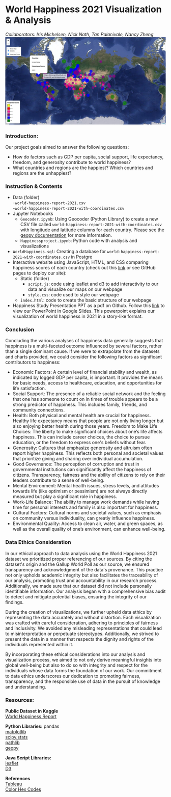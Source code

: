 # World Happiness 2021 Visualization & Analysis
*Collaborators: Iris Michelsen, Nick Nath, Tan Palanivale, Nancy Zheng*  
![Happiness_Satellite_View](https://github.com/zhengn95/Project3_worldHappiness/blob/main/images/HappinessMap_Satellite.png)

### Introduction:  
Our project goals aimed to answer the following questions:
- How do factors such as GDP per capita, social support, life expectancy, freedom, and generosity contribute to world happiness?
- What countries and regions are the happiest? Which countries and regions are the unhappiest?  

### Instruction & Contents  
- Data (folder)  
  -`world-happiness-report-2021.csv`  
  -`world-happiness-report-2021-with-coordinates.csv`
- Jupyter Notebooks
  - `Geocoder.ipynb`: Using Geocoder (Python Library) to create a new CSV file called `world-happiness-report-2021-with-coordinates.csv` with longitude and latitude columns for each country. Please see the [geopy documentation](https://geopy.readthedocs.io/en/stable/#installation) for more information.
  - `Happinessproject.ipynb`: Python code with analysis and visualizations
- `WorldHappiness.sql`: Creating a database for `world-happiness-report-2021-with-coordinates.csv` in Postgre
- Interactive website using JavaScript, HTML, and CSS comparing happiness scores of each country (check out this [link](https://zhengn95.github.io/Project3_worldHappiness/) or see GitHub pages to deploy our site):
  - Static (folder)
    - `script.js`: code using leaflet and d3 to add interactivity to our data and visualize our maps on our webpage
    - `style.css`: code used to style our webpage 
  - `index.html`: code to create the basic structure of our webpage
- Happiness Study Presentation PPT as a pdf on Github. Follow this [link](https://docs.google.com/presentation/d/1KXJUVdq0RAqzErKtP3b66RQ1zYB2AKOv/edit#slide=id.g2c42af9c4c2_3_0) to view our PowerPoint in Google Slides. This powerpoint explains our visualization of world happiness in 2021 in a story-like format.

### Conclusion
Concluding the various analyses of happiness data generally suggests that happiness is a multi-faceted outcome influenced by several factors, rather than a single dominant cause. If we were to extrapolate from the datasets and charts provided, we could consider the following factors as significant contributors to happiness:  
- Economic Factors: A certain level of financial stability and wealth, as indicated by logged GDP per capita, is important. It provides the means for basic needs, access to healthcare, education, and opportunities for life satisfaction.
- Social Support: The presence of a reliable social network and the feeling that one has someone to count on in times of trouble appears to be a strong predictor of happiness. This includes family, friends, and community connections.  
- Health: Both physical and mental health are crucial for happiness. Healthy life expectancy means that people are not only living longer but also enjoying better health during those years.
Freedom to Make Life Choices: The liberty to make significant choices about one’s life affects happiness. This can include career choices, the choice to pursue education, or the freedom to express one's beliefs without fear.  
- Generosity: Cultures that emphasize generosity and altruism often report higher happiness. This reflects both personal and societal values that prioritize giving and sharing over individual accumulation.
- Good Governance: The perception of corruption and trust in governmental institutions can significantly affect the happiness of citizens. Transparency, fairness and the ability of citizens to rely on their leaders contribute to a sense of well-being.
- Mental Environment: Mental health issues, stress levels, and attitudes towards life (like optimism or pessimism) are not always directly measured but play a significant role in happiness.  
- Work-Life Balance: The ability to manage work demands while having time for personal interests and family is also important for happiness.  
- Cultural Factors: Cultural norms and societal values, such as emphasis on community versus individuality, can greatly influence happiness.  
- Environmental Quality: Access to clean air, water, and green spaces, as well as the overall quality of one’s environment, can enhance well-being.  

### Data Ethics Consideration 
In our ethical approach to data analysis using the World Happiness 2021 dataset we prioritized proper referencing of our sources. By citing the dataset's origin and the Gallup World Poll as our source, we ensured transparency and acknowledgment of the data's provenance. This practice not only upholds academic integrity but also facilitates the traceability of our analysis, promoting trust and accountability in our research process. Additionally, we made sure that our dataset did not include personally identifiable information. Our analysis began with a comprehensive bias audit to detect and mitigate potential biases, ensuring the integrity of our findings. 

During the creation of visualizations, we further upheld data ethics by representing the data accurately and without distortion. Each visualization was crafted with careful consideration, adhering to principles of fairness and inclusivity. We avoided any misleading representations that could lead to misinterpretation or perpetuate stereotypes. Additionally, we strived to present the data in a manner that respects the dignity and rights of the individuals represented within it.

By incorporating these ethical considerations into our analysis and visualization process, we aimed to not only derive meaningful insights into global well-being but also to do so with integrity and respect for the individuals whose data forms the foundation of our work. Our commitment to data ethics underscores our dedication to promoting fairness, transparency, and the responsible use of data in the pursuit of knowledge and understanding.  

### Resources:  
**Public Dataset in Kaggle**  
[World Happiness Report](https://www.kaggle.com/datasets/ajaypalsinghlo/world-happiness-report-2021) 

**Python Libraries:**
pandas  
[matplotlib](https://matplotlib.org/)  
[scipy.stats](https://docs.scipy.org/doc/scipy/reference/stats.html)  
[pathlib](https://docs.python.org/3/library/pathlib.html)  
[geopy](https://geopy.readthedocs.io/en/stable/#installation)

**Java Script Libraries:**  
[leaflet](https://leafletjs.com/)  
[D3](https://d3js.org/)

**References**  
[Tableau](https://public.tableau.com/views/HappinessDatasetProject/Dashboard?:embed=y&:display_count=y&:showVizHome=no#!/vizhome/Happines[…]etProject/GDPvs_HS)  
[Color Hex Codes](https://www.color-hex.com/)  
